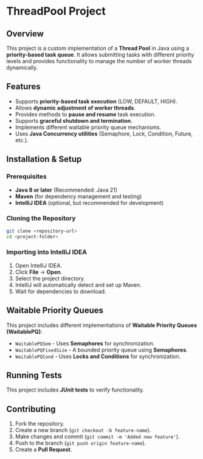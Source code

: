 # ThreadPool Project

## Overview
This project is a custom implementation of a **Thread Pool** in Java using a **priority-based task queue**. It allows submitting tasks with different priority levels and provides functionality to manage the number of worker threads dynamically.

## Features
- Supports **priority-based task execution** (LOW, DEFAULT, HIGH).
- Allows **dynamic adjustment of worker threads**.
- Provides methods to **pause and resume** task execution.
- Supports **graceful shutdown and termination**.
- Implements different waitable priority queue mechanisms.
- Uses **Java Concurrency utilities** (Semaphore, Lock, Condition, Future, etc.).

## Installation & Setup
### Prerequisites
- **Java 8 or later** (Recommended: Java 21)
- **Maven** (for dependency management and testing)
- **IntelliJ IDEA** (optional, but recommended for development)

### Cloning the Repository
```bash
git clone <repository-url>
cd <project-folder>
```

### Importing into IntelliJ IDEA
1. Open IntelliJ IDEA.
2. Click **File** → **Open**.
3. Select the project directory.
4. IntelliJ will automatically detect and set up Maven.
5. Wait for dependencies to download.

## Waitable Priority Queues
This project includes different implementations of **Waitable Priority Queues (WaitablePQ)**:
- `WaitablePQSem` - Uses **Semaphores** for synchronization.
- `WaitablePQFixedSize` - A bounded priority queue using **Semaphores**.
- `WaitablePQCond` - Uses **Locks and Conditions** for synchronization.

## Running Tests
This project includes **JUnit tests** to verify functionality.

## Contributing
1. Fork the repository.
2. Create a new branch (`git checkout -b feature-name`).
3. Make changes and commit (`git commit -m 'Added new feature'`).
4. Push to the branch (`git push origin feature-name`).
5. Create a **Pull Request**.


